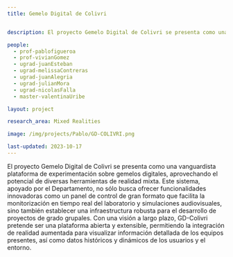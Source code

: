 ```yaml
---
title: Gemelo Digital de Colivri


description: El proyecto Gemelo Digital de Colivri se presenta como una vanguardista plataforma de experimentación sobre gemelos digitales, aprovechando el potencial de diversas herramientas de realidad mixta. Este sistema, apoyado por el Departamento, no sólo busca ofrecer funcionalidades innovadoras como un panel de control de gran formato que facilita la monitorización en tiempo real del laboratorio y simulaciones audiovisuales, sino también establecer una infraestructura robusta para el desarrollo de proyectos de grado grupales. Con una visión a largo plazo, GD-Colivri pretende ser una plataforma abierta y extensible, permitiendo la integración de realidad aumentada para visualizar información detallada de los equipos presentes, así como datos históricos y dinámicos de los usuarios y el entorno.

people:
  - prof-pablofigueroa
  - prof-vivianGomez
  - ugrad-juanEsteban
  - ugrad-melissaContreras
  - ugrad-juanAlegria
  - ugrad-julianMora
  - ugrad-nicolasFalla
  - master-valentinaUribe

layout: project

research_area: Mixed Realities

image: /img/projects/Pablo/GD-COLIVRI.png

last-updated: 2023-10-17
---
```

El proyecto Gemelo Digital de Colivri se presenta como una vanguardista plataforma de experimentación sobre gemelos digitales, aprovechando el potencial de diversas herramientas de realidad mixta. Este sistema, apoyado por el Departamento, no sólo busca ofrecer funcionalidades innovadoras como un panel de control de gran formato que facilita la monitorización en tiempo real del laboratorio y simulaciones audiovisuales, sino también establecer una infraestructura robusta para el desarrollo de proyectos de grado grupales. Con una visión a largo plazo, GD-Colivri pretende ser una plataforma abierta y extensible, permitiendo la integración de realidad aumentada para visualizar información detallada de los equipos presentes, así como datos históricos y dinámicos de los usuarios y el entorno.
